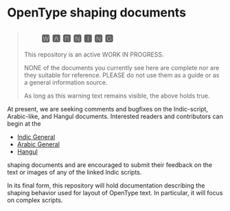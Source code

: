 # OpenType shaping documents #

> ## &nbsp;&nbsp;&nbsp;&nbsp;&nbsp;&nbsp;&nbsp;&nbsp;&#127366; &#127344; &#127361; &#127357; &#127352; &#127357; &#127350; ##
>
> This repository is an active WORK IN PROGRESS.
>
> NONE of the documents you currently see here are complete
> nor are they suitable for reference. PLEASE do not use
> them as a guide or as a general information source.
>
> As long as this warning text remains visible, the above 
> holds true. 

At present, we are seeking comments and bugfixes on the Indic-script,
Arabic-like, and Hangul documents. Interested readers and contributors
can begin at the

  - [Indic General](opentype-shaping-indic-general.md) 
  - [Arabic General](opentype-shaping-arabic-general.md)
  - [Hangul](opentype-shaping-hangul.md)
  
shaping documents and are encouraged to submit their feedback
on the text or images of any of the linked Indic scripts.

In its final form, this repository will hold documentation describing
the shaping behavior used for layout of OpenType text. In particular,
it will focus on complex scripts.
